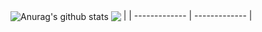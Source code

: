 <img align="center" src="https://github-readme-stats-1-silk.vercel.app/api?username=sarthakydv&show_icons=true&include_all_commits=true&theme=buefy&hide_border=true" alt="Anurag's github stats" /></a> <img align="center" src="https://github-readme-stats-1-silk.vercel.app/api/top-langs/?username=sarthakydv&layout=compact&theme=buefy&hide_border=true" /></a> |
| ------------- | ------------- |
